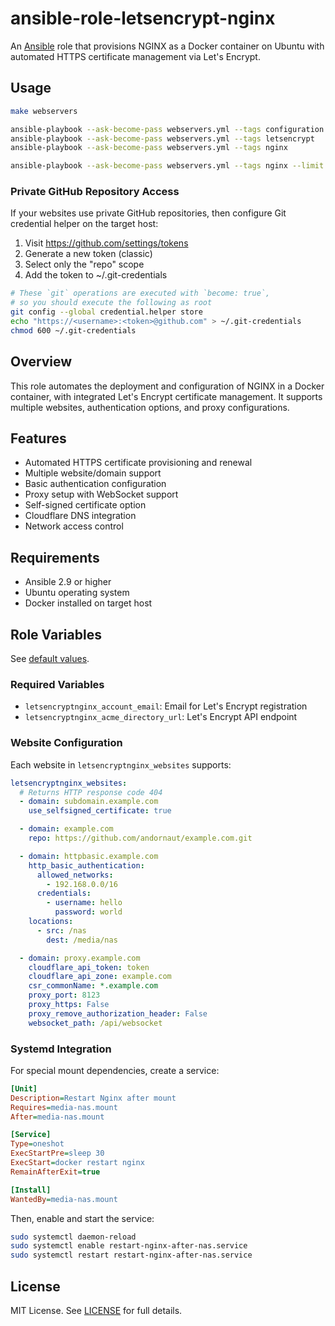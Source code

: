 # ansible-role-letsencrypt-nginx

An [Ansible](https://www.ansible.com/) role that provisions NGINX as a Docker container on Ubuntu with automated HTTPS certificate management via Let's Encrypt.

## Usage

```bash
make webservers

ansible-playbook --ask-become-pass webservers.yml --tags configuration
ansible-playbook --ask-become-pass webservers.yml --tags letsencrypt
ansible-playbook --ask-become-pass webservers.yml --tags nginx

ansible-playbook --ask-become-pass webservers.yml --tags nginx --limit webserverhostname1
```

### Private GitHub Repository Access

If your websites use private GitHub repositories, then configure Git credential helper on the target host:

1. Visit <https://github.com/settings/tokens>
2. Generate a new token (classic)
3. Select only the "repo" scope
4. Add the token to ~/.git-credentials

```bash
# These `git` operations are executed with `become: true`,
# so you should execute the following as root
git config --global credential.helper store
echo "https://<username>:<token>@github.com" > ~/.git-credentials
chmod 600 ~/.git-credentials
```

## Overview

This role automates the deployment and configuration of NGINX in a Docker container, with integrated Let's Encrypt certificate management. It supports multiple websites, authentication options, and proxy configurations.

## Features

- Automated HTTPS certificate provisioning and renewal
- Multiple website/domain support
- Basic authentication configuration
- Proxy setup with WebSocket support
- Self-signed certificate option
- Cloudflare DNS integration
- Network access control

## Requirements

- Ansible 2.9 or higher
- Ubuntu operating system
- Docker installed on target host

## Role Variables

See [default values](./defaults/main.yml).

### Required Variables

- `letsencryptnginx_account_email`: Email for Let's Encrypt registration
- `letsencryptnginx_acme_directory_url`: Let's Encrypt API endpoint

### Website Configuration

Each website in `letsencryptnginx_websites` supports:

```yaml
letsencryptnginx_websites:
  # Returns HTTP response code 404
  - domain: subdomain.example.com
    use_selfsigned_certificate: true

  - domain: example.com
    repo: https://github.com/andornaut/example.com.git

  - domain: httpbasic.example.com
    http_basic_authentication:
      allowed_networks:
        - 192.168.0.0/16
      credentials:
        - username: hello
          password: world
    locations:
      - src: /nas
        dest: /media/nas

  - domain: proxy.example.com
    cloudflare_api_token: token
    cloudflare_api_zone: example.com
    csr_commonName: *.example.com
    proxy_port: 8123
    proxy_https: False
    proxy_remove_authorization_header: False
    websocket_path: /api/websocket
```

### Systemd Integration

For special mount dependencies, create a service:

```ini
[Unit]
Description=Restart Nginx after mount
Requires=media-nas.mount
After=media-nas.mount

[Service]
Type=oneshot
ExecStartPre=sleep 30
ExecStart=docker restart nginx
RemainAfterExit=true

[Install]
WantedBy=media-nas.mount
```

Then, enable and start the service:

```bash
sudo systemctl daemon-reload
sudo systemctl enable restart-nginx-after-nas.service
sudo systemctl restart restart-nginx-after-nas.service
```

## License

MIT License. See [LICENSE](../../LICENSE) for full details.
